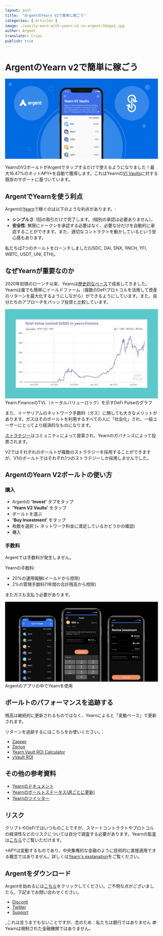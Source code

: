 ```yaml
---
layout: post
title:  "ArgentのYearn V2で簡単に稼ごう"
categories: [ Articles ]
image: ./easily-earn-with-yearn-v2-in-argent/Image1.jpg
author: Argent
translator: Cripu
publish: true
---
```


# ArgentのYearn v2で簡単に稼ごう

![](Image1.jpg)

YearnのV2ボールトがArgentでタップするだけで使えるようになりました！最大16.47%のネットAPY*を自動で獲得します。これはYearnの[V1 Vaults](https://www.argent.xyz/blog/yearn-vaults-in-argent/)に対する既存のサポートに基づいています。

## **ArgentでYearnを使う利点**

Argentの[Yearn](https://yearn.finance/vaults)で稼ぐのは以下のような利点があります。:

- **シンプルさ**: 1回の取引だけで完了します。(個別の承認は必要ありません）。
- **安全性**: 無限にトークンを承認する必要はなく、必要な分だけを自動的に承認することができます。また、適切なコントラクトを動かしているという安心感もあります。

私たちは7つのボールトをローンチしました(USDC, DAI, SNX, 1INCH, YFI, WBTC, USDT, UNI, ETH)。

## **なぜYearnが重要なのか**

2020年初頭のローンチ以来、Yearnは[歴史的なペース](https://defipulse.com/yearn.finance)で成長してきました。Yearnは誰でも簡単にイールドファーム（複数のDeFiプロトコルを活用して資産のリターンを最大化するようにしながら）ができるようにしています。また、自分たちのアプローチをパッシブ投資と比較しています。

![](Image2.jpg)Yearn.FinanceのTVL（トータルバリューロック）を示すDeFi Pulseのグラフ

また、イーサリアムのネットワーク手数料（ガス）に関しても大きなメリットがあります。ガスはそのボールトを利用するすべての人に「社会化」され、一般ユーザーにとってより経済的なものになります。

[ストラテジー](https://medium.com/yearn-state-of-the-vaults/the-vaults-at-yearn-9237905ffed3)はコミュニティによって提案され、Yearnのガバナンスによって投票されます。

V2ではそれぞれのボールトが複数のストラテジーを採用することができますが、V1のボールトではそれぞれ1つのストラテジーしか採用しませんでした。

## **ArgentのYearn V2ボールトの使い方**

### **購入**

- Argentの **'Invest'** タブをタップ
- **'Yearn V2 Vaults'** をタップ
- ボールトを選ぶ
- **'Buy Investment'** をタップ
- 枚数を選択 (+ ネットワーク料金に満足しているかどうかの確認)
- 購入

### **手数料**

Argentでは手数料が発生しません。

Yearnの手数料:

- 20%の運用報酬(イールドから控除)
- 2%の管理手数料(1年間の合計残高から控除)

またガスも支払う必要があります。

![](Image3.jpg)
Argentのアプリの中でYearnを使用

## **ボールトのパフォーマンスを追跡する**

残高は継続的に更新されるものではなく、Yearnによると「変動ベース」で更新されます。

リターンを追跡するにはこちらをお使いください。：

- [Zapper](https://zapper.fi/)
- [Zerion](https://app.zerion.io/)
- [Yearn Vault ROI Calculator](https://yearn-roi.xyz/#/)
- [yVault ROI](https://yvault-roi.netlify.app/)

## **その他の参考資料**

- [Yearnのドキュメント](https://docs.yearn.finance/)
- [Yearnのボールトステータス(週ごとに更新)](https://medium.com/yearn-state-of-the-vaults/the-vaults-at-yearn-9237905ffed3)
- [Yearnのツイッター](https://twitter.com/iearnfinance)

## **リスク**

クリプトやDeFiではいつものことですが、スマートコントラクトやプロトコルの経済性などのリスクについては自分で調査する必要があります。Yearnの監査は[こちら](https://docs.yearn.finance/resources/audits)でご覧いただけます。

\*APYは変動するものであり、中央集権的な金融のように技術的に直接適用できる概念ではありません。詳しくは[Yearn's explanation](https://docs.yearn.finance/resources/guides/how-to-understand-yvault-roi#roi-calculation)をご覧ください。

## **Argentをダウンロード**

Argentを始めるには[こちら](https://argent.link/yearn-v2-post)をクリックしてください。ご不明な点がございましたら、下記までお問い合わせください。

- [Discord](https://discord.com/invite/GWSyrHg)
- [Twitter](https://twitter.com/argentHQ)
- [Support](https://support.argent.xyz/hc/en-us)

_これは言うまでもないことですが、念のため：私たちは銀行ではありません _**🙄**_ Yearnは規制された金融機関ではありません。